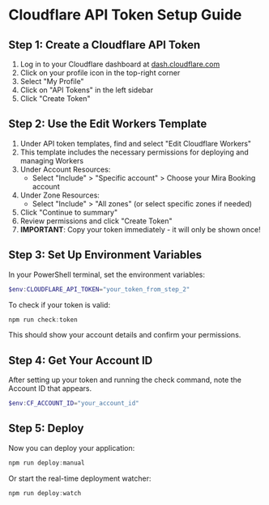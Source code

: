 # Cloudflare API Token Setup Guide

## Step 1: Create a Cloudflare API Token

1. Log in to your Cloudflare dashboard at [dash.cloudflare.com](https://dash.cloudflare.com)
2. Click on your profile icon in the top-right corner
3. Select "My Profile"
4. Click on "API Tokens" in the left sidebar
5. Click "Create Token"

## Step 2: Use the Edit Workers Template

1. Under API token templates, find and select "Edit Cloudflare Workers"
2. This template includes the necessary permissions for deploying and managing Workers
3. Under Account Resources:
   - Select "Include" > "Specific account" > Choose your Mira Booking account
4. Under Zone Resources:
   - Select "Include" > "All zones" (or select specific zones if needed)
5. Click "Continue to summary"
6. Review permissions and click "Create Token"
7. **IMPORTANT**: Copy your token immediately - it will only be shown once!

## Step 3: Set Up Environment Variables

In your PowerShell terminal, set the environment variables:

```powershell
$env:CLOUDFLARE_API_TOKEN="your_token_from_step_2"
```

To check if your token is valid:

```powershell
npm run check:token
```

This should show your account details and confirm your permissions.

## Step 4: Get Your Account ID

After setting up your token and running the check command, note the Account ID that appears.

```powershell
$env:CF_ACCOUNT_ID="your_account_id"
```

## Step 5: Deploy

Now you can deploy your application:

```powershell
npm run deploy:manual
```

Or start the real-time deployment watcher:

```powershell
npm run deploy:watch
``` 